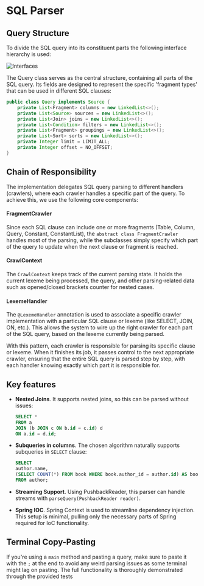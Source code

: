 # SQL Parser

## Query Structure

To divide the SQL query into its constituent parts the following interface hierarchy is used:

![](https://mermaid.ink/img/pako:eNp1UtFqwjAU_ZVyn2tpNa01D4MxGQy2wdCnkZdrG21Zc1PShM2J_77UqqjbQh7OPfdwzuUmOyh0KYHDutGfRYXGBsu5oEeDGyXJBqPRXXDf1NjhqpGCzvDQWGhnil_sKyr5l_pBU2eRrKCT4kg3TtENuRwMhoB_mDcnzfZm1FPGc935HEGdW20MtlXwpNpG9rJOUODPKbXHR-seHj0HxaXVJSNIUgkhKGkU1qVf3q4XCLCVjxDAPSzRfAgQtPc6dFYvtlQAt8bJEIx2mwr4GpvOV64t0cp5jX5QdWZbpHetr2rgO_gCnifRLGMszWczf5NJFsIWeJIlUcrYeBKzaZL65j6E74NBHE0Zi1meZyyejJN8zEKQZW21eRle_vAB9j8QHqma?type=png "Interfaces")

The Query class serves as the central structure, containing all parts of the SQL query. Its fields are designed to
represent the specific 'fragment types' that can be used in different SQL clauses:

```java
public class Query implements Source {
    private List<Fragment> columns = new LinkedList<>();
    private List<Source> sources = new LinkedList<>();
    private List<Join> joins = new LinkedList<>();
    private List<Condition> filters = new LinkedList<>();
    private List<Fragment> groupings = new LinkedList<>();
    private List<Sort> sorts = new LinkedList<>();
    private Integer limit = LIMIT_ALL;
    private Integer offset = NO_OFFSET;
}
```

## Chain of Responsibility

The implementation delegates SQL query parsing to different handlers (crawlers), where each crawler handles a specific
part of the query. To achieve this, we use the following core components:

#### FragmentCrawler

Since each SQL clause can include one or more fragments (Table, Column, Query, Constant, ConstantList), 
the `abstract class FragmentCrawler` handles most of the parsing, while the subclasses simply specify
which part of the query to update when the next clause or fragment is reached.

#### CrawlContext

The `CrawlContext` keeps track of the current parsing state. It holds the current lexeme being processed, the
query, and other parsing-related data such as opened/closed brackets counter for nested cases.

#### LexemeHandler

The `@LexemeHandler` annotation is used to associate a specific crawler implementation with a particular SQL clause or
lexeme (like SELECT, JOIN, ON, etc.). This allows the system to wire up the right crawler for each part of the SQL query, based on
the lexeme currently being parsed.

With this pattern, each crawler is responsible for parsing its specific clause or lexeme. When it finishes its job,
it passes control to the next appropriate crawler, ensuring that the entire SQL query is parsed step by step, with each
handler knowing exactly which part it is responsible for.

## Key features

- **Nested Joins**. It supports nested joins, so this can be parsed without issues:

    ```sql
    SELECT *
    FROM a
    JOIN (b JOIN c ON b.id = c.id) d
    ON a.id = d.id;
    ```

- **Subqueries in columns**. The chosen algorithm naturally supports subqueries in `SELECT` clause:

    ```sql
    SELECT 
    author.name,
    (SELECT COUNT(*) FROM book WHERE book.author_id = author.id) AS book_count
    FROM author;
    ```

- **Streaming Support**. Using PushbackReader, this parser can handle streams with `parseQuery(PushbackReader reader)`.


- **Spring IOC**. Spring Context is used to streamline dependency injection. This setup is minimal, pulling only the
  necessary parts of Spring required for IoC functionality.

## Terminal Copy-Pasting

If you're using a `main` method and pasting a query, make sure to paste it with the `;` at the end to avoid any weird
parsing issues as some terminal might lag on pasting.
The full functionality is thoroughly demonstrated through the provided tests